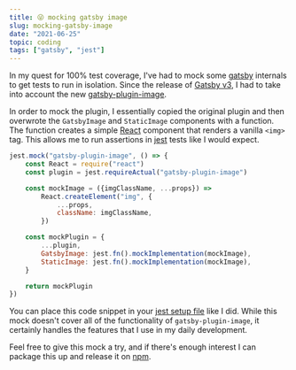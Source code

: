 ```yaml
---
title: 😜 mocking gatsby image
slug: mocking-gatsby-image
date: "2021-06-25"
topic: coding
tags: ["gatsby", "jest"]
---
```


In my quest for 100% test coverage, I've had to mock some [gatsby][gatsby] internals to get tests to run in isolation. Since the release of [Gatsby v3][v3], I had to take into account the new [gatsby-plugin-image][gatsby-plugin-image].

In order to mock the plugin, I essentially copied the original plugin and then overwrote the `GatsbyImage` and `StaticImage` components with a function. The function creates a simple [React][react] component that renders a vanilla `<img>` tag. This allows me to run assertions in [jest][jest] tests like I would expect.

```javascript
jest.mock("gatsby-plugin-image", () => {
    const React = require("react")
    const plugin = jest.requireActual("gatsby-plugin-image")

    const mockImage = ({imgClassName, ...props}) =>
        React.createElement("img", {
            ...props,
            className: imgClassName,
        })

    const mockPlugin = {
        ...plugin,
        GatsbyImage: jest.fn().mockImplementation(mockImage),
        StaticImage: jest.fn().mockImplementation(mockImage),
    }

    return mockPlugin
})
```

You can place this code snippet in your [jest setup file][setup] like I did. While this mock doesn't cover all of the functionality of `gatsby-plugin-image`, it certainly handles the features that I use in my daily development.

Feel free to give this mock a try, and if there's enough interest I can package this up and release it on [npm][npm].

[gatsby]: https://gatsbyjs.com
[v3]: https://gatsbyjs.com/blog/gatsbyconf-product-announcements
[gatsby-plugin-image]: https://gatsbyjs.com/docs/reference/built-in-components/gatsby-plugin-image
[react]: https://reactjs.org
[jest]: https://jestjs.io
[setup]: https://github.com/bradgarropy/bradgarropy.com/blob/master/src/test-utils/setup.js#L9
[npm]: https://npmjs.com
